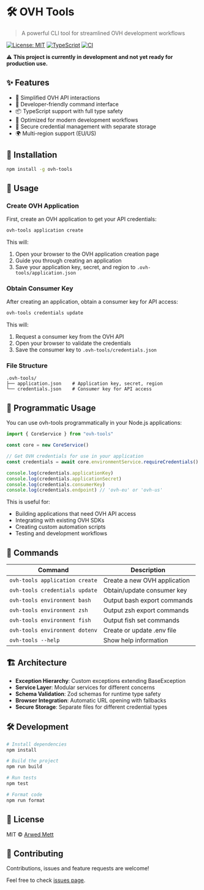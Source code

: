 # 🛠️ OVH Tools

> A powerful CLI tool for streamlined OVH development workflows

[![License: MIT](https://img.shields.io/badge/License-MIT-yellow.svg)](https://opensource.org/licenses/MIT)
[![TypeScript](https://img.shields.io/badge/TypeScript-007ACC?logo=typescript&logoColor=white)](https://www.typescriptlang.org/)
[![CI](https://github.com/Pfeifenjoy/ovh-tools/actions/workflows/ci.yml/badge.svg)](https://github.com/Pfeifenjoy/ovh-tools/actions/workflows/ci.yml)

⚠️ **This project is currently in development and not yet ready for production use.**

## ✨ Features

- 🚀 Simplified OVH API interactions
- 🔧 Developer-friendly command interface
- 📦 TypeScript support with full type safety
- 🎯 Optimized for modern development workflows
- 🔐 Secure credential management with separate storage
- 🌍 Multi-region support (EU/US)

## 🚀 Installation

```bash
npm install -g ovh-tools
```

## 📖 Usage

### Create OVH Application

First, create an OVH application to get your API credentials:

```bash
ovh-tools application create
```

This will:

1. Open your browser to the OVH application creation page
2. Guide you through creating an application
3. Save your application key, secret, and region to `.ovh-tools/application.json`

### Obtain Consumer Key

After creating an application, obtain a consumer key for API access:

```bash
ovh-tools credentials update
```

This will:

1. Request a consumer key from the OVH API
2. Open your browser to validate the credentials
3. Save the consumer key to `.ovh-tools/credentials.json`

### File Structure

```
.ovh-tools/
├── application.json    # Application key, secret, region
└── credentials.json    # Consumer key for API access
```

## 🔌 Programmatic Usage

You can use ovh-tools programmatically in your Node.js applications:

```javascript
import { CoreService } from "ovh-tools"

const core = new CoreService()

// Get OVH credentials for use in your application
const credentials = await core.environmentService.requireCredentials()

console.log(credentials.applicationKey)
console.log(credentials.applicationSecret)
console.log(credentials.consumerKey)
console.log(credentials.endpoint) // 'ovh-eu' or 'ovh-us'
```

This is useful for:

- Building applications that need OVH API access
- Integrating with existing OVH SDKs
- Creating custom automation scripts
- Testing and development workflows

## 🔧 Commands

| Command                        | Description                  |
| ------------------------------ | ---------------------------- |
| `ovh-tools application create` | Create a new OVH application |
| `ovh-tools credentials update` | Obtain/update consumer key   |
| `ovh-tools environment bash`   | Output bash export commands  |
| `ovh-tools environment zsh`    | Output zsh export commands   |
| `ovh-tools environment fish`   | Output fish set commands     |
| `ovh-tools environment dotenv` | Create or update .env file   |
| `ovh-tools --help`             | Show help information        |

## 🏗️ Architecture

- **Exception Hierarchy**: Custom exceptions extending BaseException
- **Service Layer**: Modular services for different concerns
- **Schema Validation**: Zod schemas for runtime type safety
- **Browser Integration**: Automatic URL opening with fallbacks
- **Secure Storage**: Separate files for different credential types

## 🛠️ Development

```bash
# Install dependencies
npm install

# Build the project
npm run build

# Run tests
npm test

# Format code
npm run format
```

## 📝 License

MIT © [Arwed Mett](https://github.com/Pfeifenjoy)

## 🤝 Contributing

Contributions, issues and feature requests are welcome!

Feel free to check [issues page](https://github.com/Pfeifenjoy/ovh-tools/issues).
